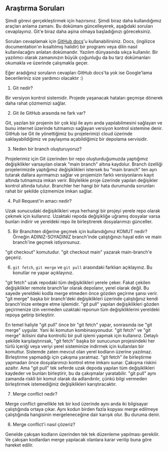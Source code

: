 ## Araştırma Soruları

Şimdi görevi gerçekleştirmek için hazırsınız. Şimdi biraz daha kullandığımız araçları anlama zamanı. Bu dokümanı güncelleyerek, aşağıdaki soruları cevaplayınız. Git'e biraz daha aşina olmaya başladığınızı göreceksiniz. 

Soruları cevaplamak için [GitHub docs](https://docs.github.com/en)'u kullanabilirsiniz. Docs, (ingilizce documentation'ın kısaltılmış halidir) bir programı veya dilin nasıl kullanılacağını anlatan dokümandır. Yazılım dünyasında sıkça kullanılır. Bir yazılımcı olarak zamanınızın büyük çoğunluğu da bu tarz dokümanları okumakla ve üzerinde çalışmakla geçer.

Eğer aradığınız soruların cevapları GitHub docs'ta yok ise Google'lama becerileriniz size yardımcı olacaktır :)

1. Git nedir?

Bir versiyon kontrol sistemidir. Projede yaşanacak hataları geçmişe dönerek daha rahat çözmemizi sağlar.

2. Git ile GitHub arasında ne fark var?

Git, yazılan bir projenin bir çok kişi ile aynı anda yapılabilmesini sağlayan ve bunu internet üzerinde tutmamızı sağlayan versiyon kontrol sistemine denir.
GitHub ise Git ile yönettiğimiz bu projelerimizi cloud üzerinde saklayabildiğimiz ve paylaşıma açabildiğimiz bir depolama servisidir.

3. Neden bir branch oluşturuyoruz? 

Projelerimiz için Git üzerinden bir repo oluşturduğumuzda yaptığımız değişiklikler varsayılan olarak "main branch" altına kaydolur. 
Branch özelliği projelerimizde yaptığımız değişiklikleri istersek bu "main branch" ten ayrı tutarak dallara ayırmamızı sağlar ve projemizin farklı versiyonlarını kayıt altında tutmamıza imkan verir.
Böylelikle proje üzerinde yapılan değişikler kontrol altında tutulur. Branchler her hangi bir hata durumunda sorunları rahat bir şekilde çözmemize imkan sağlar.

4. Pull Request'in amacı nedir?

Uzak sunucudaki değişiklikleri veya herhangi bir projeyi yerele repo olarak çekmek için kullanırız. 
Uzaktaki repoda değişikliğe uğramış dosyalar varsa bunları indirir ve yereldeki repo ile birleştirerek dosyalarımızı günceller.

5. Bir Branchten diğerine geçmek için kullanıdığımız KOMUT nedir? Örneğin ADINIZ-SOYADINIZ branch'inde çalıştığınızı hayal edin ve main branch'ine geçmek istiyorsunuz.

"git checkout" komutudur. "git checkout main" yazarak main-branch'e geçeriz.

6. `git fetch`, `git merge` ve `git pull` arasındaki farklıarı açıklayınız. Bu konutlar ne yapar açıklayınız.

"git fetch" uzak repodaki tüm değişiklikleri yerele çeker. Fakat çekilen değişiklikler remote branch’lar olarak depolanır, yerel olarak değil. Bu sayede yereldeki kodla merge etmeden önce gözden geçirme şansı verir.
"git merge" başka bir branch'deki değişiklikleri üzerinde çalıştığınız kendi branch'inize entegre etme işlemidir. 
"git pull" yapılan değişiklikleri gözden geçirmenize izin vermeden uzaktaki reponun tüm değişikliklerini yereldeki repoya getirip birleştirir.

 En temel haliyle "git pull" önce bir "git fetch" yapar, sonrasında ise "git merge" uygular. Yani iki komutun kombinasyonudur. "git fetch" ve "git merge" ikilisini daha kontrollü bir pull işlemi yapmak için kullanırız.
Detaylı şekilde karşılaştırırsak, "git fetch" başka bir sunucunun projesindeki her türlü içeriği veya veriyi yerel sisteminize indirmek için kullanılan bir komuttur. 
Sistemde zaten mevcut olan yerel kodların üzerine yazılmaz. Birleştirme yapmadığı için çakışma yaratmaz. "git fetch" ile birleştirme yapmadan önce dosyalarımızı kontrol etme imkanı sunar. Çakışma riskini azaltır.
Ama "git pull" tek seferde uzak depoda yapılan tüm değişiklikleri kaydeder ve bunları birleştirir, bu da çakışmalar yaratabilir. 
"git pull" aynı zamanda riskli bir komut olarak da adlandırılır, çünkü bilgi vermeden birleştirmek istemediğiniz değişiklikleri karıştıracaktır. 

7. Merge conflict nedir?

Merge conflict genellikle tek bir kod üzerinde aynı anda iki bilgisayar çalıştığında ortaya çıkar. Aynı kodun birden fazla kopyası merge edilmeye çalıştığında hangisinin mergeleneceğine dair karışık olur. Bu duruma denir.

8. Merge conflict'i nasıl çözeriz?

Genelde çakışan kodların üzerinden tek tek düzenleme yapılması gerekilir. Ve çakışan kodlardan merge yapılacak olanlara karar verilip buna göre hareket edilir.